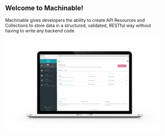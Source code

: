 ## Welcome to Machinable!

Machinable gives developers the ability to create API Resources and Collections to store data in a structured, validated, RESTful way without having to write any backend code.

![mac_mock](images/mac_mock.png)